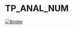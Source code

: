 # TP_ANAL_NUM
[![Binder](https://mybinder.org/badge_logo.svg)](https://mybinder.org/v2/gh/malek-ghozzi/TP_ANAL_NUM/main)

